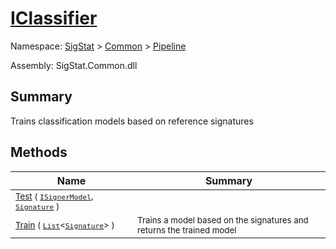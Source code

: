 # [IClassifier](./IClassifier.md)

Namespace: [SigStat]() > [Common](./../README.md) > [Pipeline](./README.md)

Assembly: SigStat.Common.dll

## Summary
Trains classification models based on reference signatures

## Methods

| Name<a href="#"><img width=220></a> | Summary<a href="#"><img width=475></a> | 
| --- | --- | 
| <sub>[Test](./Methods/IClassifier-100663479.md) ( [`ISignerModel`](./ISignerModel.md), [`Signature`](./../Signature.md) )</sub>| <sub></sub>| <br>
| <sub>[Train](./Methods/IClassifier-100663478.md) ( [`List`](https://docs.microsoft.com/en-us/dotnet/api/System.Collections.Generic.List-1)\<[`Signature`](./../Signature.md)> )</sub>| <sub>Trains a model based on the signatures and returns the trained model</sub>| <br>


